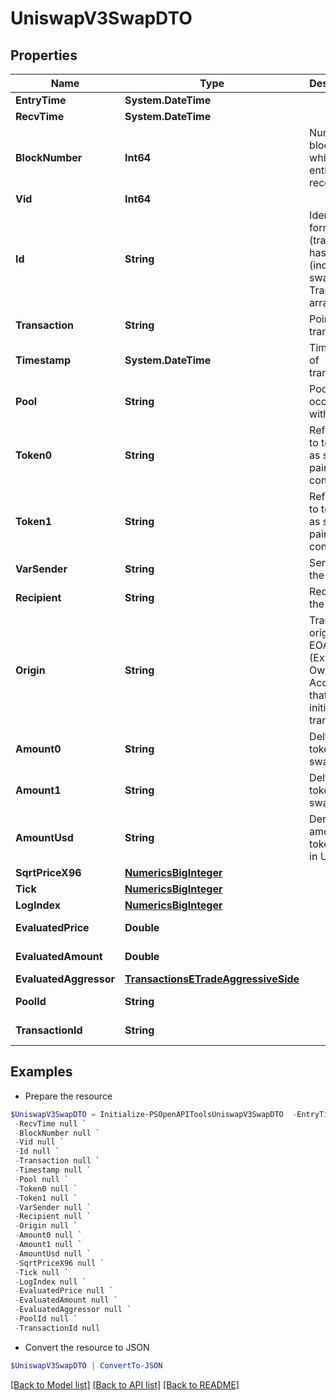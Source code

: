 # UniswapV3SwapDTO
## Properties

Name | Type | Description | Notes
------------ | ------------- | ------------- | -------------
**EntryTime** | **System.DateTime** |  | [optional] 
**RecvTime** | **System.DateTime** |  | [optional] 
**BlockNumber** | **Int64** | Number of block in which entity was recorded. | [optional] 
**Vid** | **Int64** |  | [optional] 
**Id** | **String** | Identifier, format: (transaction hash) + # + (index in swaps Transaction array). | [optional] 
**Transaction** | **String** | Pointer to transaction. | [optional] 
**Timestamp** | **System.DateTime** | Timestamp of transaction. | [optional] 
**Pool** | **String** | Pool swap occured within. | [optional] 
**Token0** | **String** | Reference to token0 as stored in pair contract. | [optional] 
**Token1** | **String** | Reference to token1 as stored in pair contract. | [optional] 
**VarSender** | **String** | Sender of the swap. | [optional] 
**Recipient** | **String** | Recipient of the swap. | [optional] 
**Origin** | **String** | Transaction origin: the EOA (Externally Owned Account) that initiated the transaction | [optional] 
**Amount0** | **String** | Delta of token0 swapped. | [optional] 
**Amount1** | **String** | Delta of token1 swapped. | [optional] 
**AmountUsd** | **String** | Derived amount of tokens sold in USD. | [optional] 
**SqrtPriceX96** | [**NumericsBigInteger**](NumericsBigInteger.md) |  | [optional] 
**Tick** | [**NumericsBigInteger**](NumericsBigInteger.md) |  | [optional] 
**LogIndex** | [**NumericsBigInteger**](NumericsBigInteger.md) |  | [optional] 
**EvaluatedPrice** | **Double** |  | [optional] [readonly] 
**EvaluatedAmount** | **Double** |  | [optional] [readonly] 
**EvaluatedAggressor** | [**TransactionsETradeAggressiveSide**](TransactionsETradeAggressiveSide.md) |  | [optional] 
**PoolId** | **String** |  | [optional] [readonly] 
**TransactionId** | **String** |  | [optional] [readonly] 

## Examples

- Prepare the resource
```powershell
$UniswapV3SwapDTO = Initialize-PSOpenAPIToolsUniswapV3SwapDTO  -EntryTime null `
 -RecvTime null `
 -BlockNumber null `
 -Vid null `
 -Id null `
 -Transaction null `
 -Timestamp null `
 -Pool null `
 -Token0 null `
 -Token1 null `
 -VarSender null `
 -Recipient null `
 -Origin null `
 -Amount0 null `
 -Amount1 null `
 -AmountUsd null `
 -SqrtPriceX96 null `
 -Tick null `
 -LogIndex null `
 -EvaluatedPrice null `
 -EvaluatedAmount null `
 -EvaluatedAggressor null `
 -PoolId null `
 -TransactionId null
```

- Convert the resource to JSON
```powershell
$UniswapV3SwapDTO | ConvertTo-JSON
```

[[Back to Model list]](../README.md#documentation-for-models) [[Back to API list]](../README.md#documentation-for-api-endpoints) [[Back to README]](../README.md)

